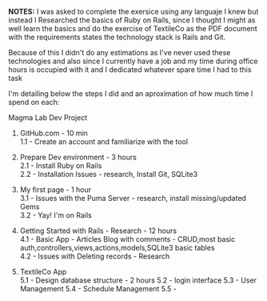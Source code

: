 <b>NOTES:</b> I was asked to complete the exersice using any languaje I knew but instead I Researched the basics of Ruby on Rails, since I thought I might as well learn the basics and do the exercise of TextileCo as the PDF document with the requirements states the technology stack is Rails and Git.

Because of this I didn't do any estimations as I've never used these technologies and also since I currently have a job and my time during office hours is occupied with it and I dedicated whatever spare time I had to this task

I'm detailing below the steps I did and an aproximation of how much time I spend on each:

Magma Lab Dev Project

1) GitHub.com - 10 min <br>
	1.1 - Create an account and familiarize with the tool

2) Prepare Dev environment - 3 hours <br>
	2.1 - Install Ruby on Rails <br>
	2.2 - Installation Issues - research, Install Git, SQLite3  <br>
  
3) My first page - 1 hour <br>
	3.1 - Issues with the Puma Server - research, install missing/updated Gems <br>
	3.2 - Yay! I'm on Rails
  
4) Getting Started with Rails - Research -  12 hours <br>
	4.1 - Basic App - Articles Blog with comments - CRUD,most basic auth,controllers,views,actions,models,SQLite3 basic tables <br>
	4.2 - Issues with Deleting records - Research

5) TextileCo App <br>
	5.1 - Design database structure - 2 hours
	5.2 - login interface
	5.3 - User Management
	5.4 - Schedule Management
	5.5 - 
